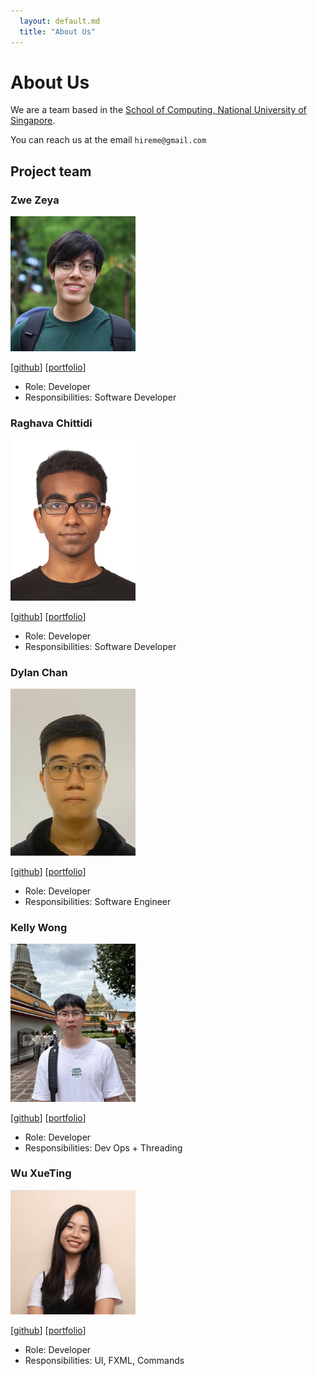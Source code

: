 ```yaml
---
  layout: default.md
  title: "About Us"
---
```


# About Us

We are a team based in the [School of Computing, National University of Singapore](http://www.comp.nus.edu.sg).

You can reach us at the email `hireme@gmail.com`

## Project team

### Zwe Zeya

<img src="images/zwezeya.png" width="200px">

[[github](https://github.com/ZweZeya)]
[[portfolio](team/zwezeya.md)]

* Role: Developer
* Responsibilities: Software Developer

### Raghava Chittidi

<img src="images/raghava-chittidi.png" width="200px">


[[github](http://github.com/Raghava-Chittidi)]
[[portfolio](team/raghava-chittidi.md)]

* Role: Developer
* Responsibilities: Software Developer

### Dylan Chan

<img src="images/choaticman.png" width="200px">

[[github](http://github.com/choaticman)] [[portfolio](team/choaticman.md)]

* Role: Developer
* Responsibilities: Software Engineer

### Kelly Wong

<img src="images/woke02.png" width="200px">

[[github](http://github.com/woke02)]
[[portfolio](team/woke02.md)]

* Role: Developer
* Responsibilities: Dev Ops + Threading

### Wu XueTing

<img src="images/snowstopxt.png" width="200px">

[[github](http://github.com/snowstopxt)]
[[portfolio](team/xueting.md)]

* Role: Developer
* Responsibilities: UI, FXML, Commands
